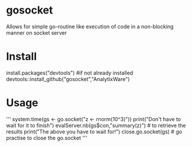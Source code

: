 gosocket
========
Allows for simple go-routine like execution of code in a non-blocking manner on socket server

# Install
install.packages("devtools") #if not already installed
devtools::install_github("gosocket","AnalytixWare")

# Usage
'''
system.time(gs <- go.socket("z <- rnorm(10^3)"))
print("Don't have to wait for it to finish")
evalServer.nb(gs$con,"summary(z)") # to retrieve the results
print("The above you have to wait for!")
close.go.socket(gs) # go practise to close the go.socket
'''
